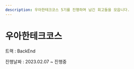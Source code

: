 ```yaml
---
description: 우아한테크코스 5기를 진행하며 남긴 회고들을 모읍니다.
---
```


# 우아한테크코스

트랙 : BackEnd

진행날짜 : 2023.02.07 \~ 진행중
